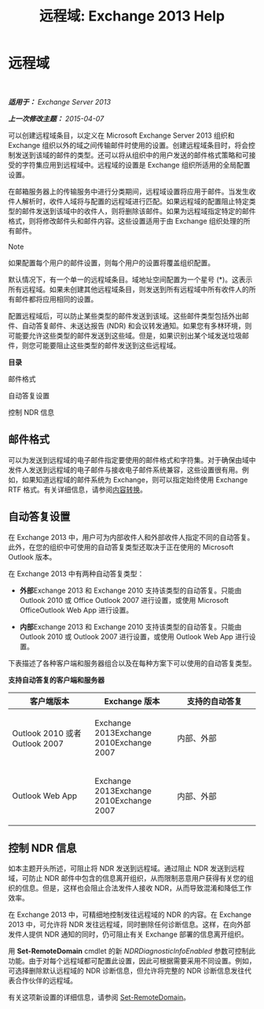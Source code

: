 ﻿---
title: '远程域: Exchange 2013 Help'
TOCTitle: 远程域
ms:assetid: 10fb7d62-4d78-40a3-82db-d62bcd27ba42
ms:mtpsurl: https://technet.microsoft.com/zh-cn/library/Aa996309(v=EXCHG.150)
ms:contentKeyID: 50490020
ms.date: 01/11/2018
mtps_version: v=EXCHG.150
ms.translationtype: HT
---

# 远程域

 

_**适用于：** Exchange Server 2013_

_**上一次修改主题：** 2015-04-07_

可以创建远程域条目，以定义在 Microsoft Exchange Server 2013 组织和 Exchange 组织以外的域之间传输邮件时使用的设置。创建远程域条目时，将会控制发送到该域的邮件的类型。还可以将从组织中的用户发送的邮件格式策略和可接受的字符集应用到远程域中。远程域的设置是 Exchange 组织所适用的全局配置设置。

在邮箱服务器上的传输服务中进行分类期间，远程域设置将应用于邮件。当发生收件人解析时，收件人域将与配置的远程域进行匹配。如果远程域的配置阻止特定类型的邮件发送到该域中的收件人，则将删除该邮件。如果为远程域指定特定的邮件格式，则将修改邮件头和邮件内容。这些设置适用于由 Exchange 组织处理的所有邮件。

> [!NOTE]  
> 如果配置每个用户的邮件设置，则每个用户的设置将覆盖组织配置。


默认情况下，有一个单一的远程域条目。域地址空间配置为一个星号 (\*)。这表示所有远程域。如果未创建其他远程域条目，则发送到所有远程域中所有收件人的所有邮件都将应用相同的设置。

配置远程域后，可以防止某些类型的邮件发送到该域。这些邮件类型包括外出邮件、自动答复邮件、未送达报告 (NDR) 和会议转发通知。如果您有多林环境，则可能要允许这些类型的邮件发送到这些域。但是，如果识别出某个域发送垃圾邮件，则您可能要阻止这些类型的邮件发送到这些远程域。

**目录**

邮件格式

自动答复设置

控制 NDR 信息

## 邮件格式

可以为发送到远程域的电子邮件指定要使用的邮件格式和字符集。对于确保由域中发件人发送到远程域的电子邮件与接收电子邮件系统兼容，这些设置很有用。例如，如果知道远程域的邮件系统为 Exchange，则可以指定始终使用 Exchange RTF 格式。有关详细信息，请参阅[内容转换](content-conversion-exchange-2013-help.md)。

## 自动答复设置

在 Exchange 2013 中，用户可为内部收件人和外部收件人指定不同的自动答复。此外，在您的组织中可使用的自动答复类型还取决于正在使用的 Microsoft Outlook 版本。

在 Exchange 2013 中有两种自动答复类型：

  - **外部**Exchange 2013 和 Exchange 2010 支持该类型的自动答复。只能由 Outlook 2010 或 Office Outlook 2007 进行设置，或使用 Microsoft OfficeOutlook Web App 进行设置。

  - **内部**Exchange 2013 和 Exchange 2010 支持该类型的自动答复。只能由 Outlook 2010 或 Outlook 2007 进行设置，或使用 Outlook Web App 进行设置。

下表描述了各种客户端和服务器组合以及在每种方案下可以使用的自动答复类型。

**支持自动答复的客户端和服务器**


<table>
<colgroup>
<col style="width: 33%" />
<col style="width: 33%" />
<col style="width: 33%" />
</colgroup>
<thead>
<tr class="header">
<th>客户端版本</th>
<th>Exchange 版本</th>
<th>支持的自动答复</th>
</tr>
</thead>
<tbody>
<tr class="odd">
<td><p>Outlook 2010 或者 Outlook 2007</p></td>
<td><p>Exchange 2013Exchange 2010Exchange 2007</p></td>
<td><p>内部、外部</p></td>
</tr>
<tr class="even">
<td><p>Outlook Web App</p></td>
<td><p>Exchange 2013Exchange 2010Exchange 2007</p></td>
<td><p>内部、外部</p></td>
</tr>
</tbody>
</table>


## 控制 NDR 信息

如本主题开头所述，可阻止将 NDR 发送到远程域。通过阻止 NDR 发送到远程域，可防止 NDR 邮件中包含的信息离开组织，从而限制恶意用户获得有关您的组织的信息。但是，这样也会阻止合法发件人接收 NDR，从而导致混淆和降低工作效率。

在 Exchange 2013 中，可精细地控制发往远程域的 NDR 的内容。在 Exchange 2013 中，可允许将 NDR 发往远程域，同时删除任何诊断信息。这样，在向外部发件人提供 NDR 通知的同时，仍可阻止有关 Exchange 部署的信息离开组织。

用 **Set-RemoteDomain** cmdlet 的新 *NDRDiagnosticInfoEnabled* 参数可控制此功能。由于对每个远程域都可配置此设置，因此可根据需要采用不同设置。例如，可选择删除默认远程域的 NDR 诊断信息，但允许将完整的 NDR 诊断信息发往代表合作伙伴的远程域。

有关这项新设置的详细信息，请参阅 [Set-RemoteDomain](https://technet.microsoft.com/zh-cn/library/aa997857\(v=exchg.150\))。

